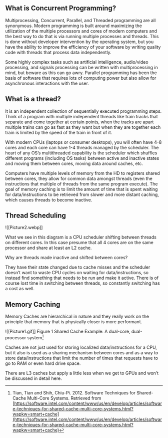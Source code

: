 ## What is Concurrent Programming?

Multiprocessing, Concurrent, Parallel, and Threaded programming are all synonymous. Modern programming is built around maximizing the utilization of the multiple processors and cores of modern computers and the best way to do that is via running multiple processes and threads. This is done without developer intervention by the operating system, but you have the ability to improve the efficiency of your software by writing quality code with threads that process data independently.

Some highly complex tasks such as artificial intelligence, audio/video processing, and signals processing can be written with multiprocessing in mind, but beware as this can go awry. Parallel programming has been the basis of software that requires lots of computing power but also allow for asynchronous interactions with the user.

## What is a thread?

It is an independent collection of sequentially executed programming steps. Think of a program with multiple independent threads like train tracks that separate and come together at certain points, when the tracks are apart multiple trains can go as fast as they want but when they are together each train is limited by the speed of the train in front of it.

With modern CPUs (laptops or consumer desktops), you will often have 4-8 cores and each core can have 1-4 threads managed by the scheduler. The heart of any OS’s multithreaded capability is the scheduler which shuffles different programs (including OS tasks) between active and inactive states and moving them between cores, moving data around caches, etc.

Computers have multiple levels of memory from the HD to registers shared between cores, they allow for common data amongst threads (even the instructions that multiple of threads from the same program execute). The goal of memory caching is to limit the amount of time that is spent waiting for data/instructions to be retrieved from slower and more distant caching, which causes threads to become inactive.

## Thread Scheduling

![[Picture2.webp]]

What we see in this diagram is a CPU scheduler shifting between threads on different cores. In this case presume that all 4 cores are on the same processor and share at least an L2 cache.

Why are threads made inactive and shifted between cores?

They have their state changed due to cache misses and the scheduler doesn’t want to waste CPU cycles on waiting for data/instructions, so instead find something that needs to be run and make it active. There is of course lost time in switching between threads, so constantly switching has a cost as well.

## Memory Caching

Memory Caches are hierarchical in nature and they really work on the principle that memory that is physically closer is more performant.

![[Picture1.gif]]
Figure 1 Shared Cache Example: A dual-core, dual-processor system[^1]

Caches are not just used for storing localized data/instructions for a CPU, but it also is used as a sharing mechanism between cores and as a way to store data/instructions that limit the number of times that requests have to go to RAM or even hard drive space.

There are L3 caches but apply a little less when we get to GPUs and won’t be discussed in detail here.

[^1]: Tian, Tian and Shih, Chiu-Pi. 2012. Software Techniques for Shared-Cache Multi-Core Systems. Retrieved from [https://software.intel.com/content/www/us/en/develop/articles/software-techniques-for-shared-cache-multi-core-systems.html?wapkw=smart+cache](https://software.intel.com/content/www/us/en/develop/articles/software-techniques-for-shared-cache-multi-core-systems.html?wapkw=smart+cache)
